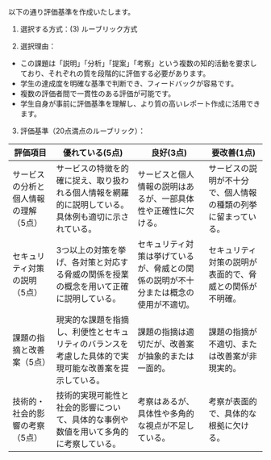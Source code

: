 以下の通り評価基準を作成いたします。

1. 選択する方式：(3) ルーブリック方式

2. 選択理由：
- この課題は「説明」「分析」「提案」「考察」という複数の知的活動を要求しており、それぞれの質を段階的に評価する必要があります。
- 学生の達成度を明確な基準で判断でき、フィードバックが容易です。
- 複数の評価者間で一貫性のある評価が可能です。
- 学生自身が事前に評価基準を理解し、より質の高いレポート作成に活用できます。

3. 評価基準（20点満点のルーブリック）：

| 評価項目 | 優れている(5点) | 良好(3点) | 要改善(1点) |
|---------|----------------|-----------|------------|
| サービスの分析と個人情報の理解（5点） | サービスの特徴を的確に捉え、取り扱われる個人情報を網羅的に説明している。具体例も適切に示されている。 | サービスと個人情報の説明はあるが、一部具体性や正確性に欠ける。 | サービスの説明が不十分で、個人情報の種類の列挙に留まっている。 |
| セキュリティ対策の説明（5点） | 3つ以上の対策を挙げ、各対策と対応する脅威の関係を授業の概念を用いて正確に説明している。 | セキュリティ対策は挙げているが、脅威との関係の説明が不十分または概念の使用が不適切。 | セキュリティ対策の説明が表面的で、脅威との関係が不明確。 |
| 課題の指摘と改善案（5点） | 現実的な課題を指摘し、利便性とセキュリティのバランスを考慮した具体的で実現可能な改善案を提示している。 | 課題の指摘は適切だが、改善案が抽象的または一面的。 | 課題の指摘が不適切、または改善案が非現実的。 |
| 技術的・社会的影響の考察（5点） | 技術的実現可能性と社会的影響について、具体的な事例や数値を用いて多角的に考察している。 | 考察はあるが、具体性や多角的な視点が不足している。 | 考察が表面的で、具体的な根拠に欠ける。 |